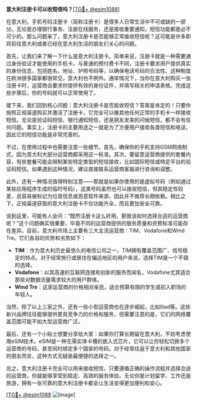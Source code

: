 **意大利注册卡可以收短信吗？**[[TG💪+ @esim1088](https://t.me/s/esim1088)]

在意大利，手机号码注册卡（简称注册卡）是很多人日常生活中不可或缺的一部分。无论是办理银行事务、注册在线服务，还是接收重要通知，短信功能都是必不可少的。那么问题来了，意大利注册卡是否能够正常接收短信呢？这可能是许多即将前往意大利或者已经在意大利生活的朋友们关心的问题。

首先，让我们来了解一下什么是意大利注册卡。简单来说，注册卡就是一种需要通过身份验证才能使用的手机卡。与普通的预付费卡不同，注册卡要求用户提供真实的身份信息，包括姓名、地址、护照号码等，以确保电话号码的合法性。这种制度在欧洲很多国家都很常见，意大利也不例外。通常情况下，当你在意大利购买一张注册卡时，运营商会要求你提供有效的身份证件，并填写相关的申请表格。完成这些步骤后，你的号码就可以正常使用了。

接下来，我们回到核心问题：意大利注册卡是否能收短信？答案是肯定的！只要你按照正规渠道购买并激活了注册卡，它完全可以像其他任何正常的手机卡一样接收短信。无论是验证码短信、银行通知短信，还是朋友发来的问候短信，都不会有任何问题。事实上，注册卡的主要用途之一就是为了方便用户接收各类短信和电话，因此它的短信功能是非常完善的。

不过，在使用过程中也需要注意一些细节。首先，确保你的手机支持GSM网络制式，因为意大利大部分运营商都采用这一标准。其次，要留意运营商提供的套餐内容，有些套餐可能会限制某些特定类型的短信接收，比如国际短信或特定平台的验证码短信。如果遇到这种情况，建议直接联系运营商客服进行咨询和调整。

此外，还有一种情况值得特别注意——那就是如果你使用的是虚拟号码（例如通过某些应用程序生成的临时号码），这类号码虽然也可以接收短信，但其稳定性较差，且容易被标记为垃圾信息或恶意软件来源，因此并不推荐长期依赖。相比之下，正规渠道获取的意大利注册卡不仅功能齐全，而且更加安全可靠。

说到这里，可能有人会问：“既然注册卡这么好用，那我该如何选择合适的运营商呢？”这个问题确实很重要，毕竟不同的运营商提供的服务质量和资费标准可能存在差异。目前，意大利市场上主要有三大主流运营商：TIM、Vodafone和Wind Tre。它们各自的优势和劣势如下：

- **TIM**：作为意大利历史最悠久的电信公司之一，TIM拥有覆盖范围广、信号稳定的特点。对于经常旅行或居住在偏远地区的用户来说，选择TIM是一个不错的选择。
- **Vodafone**：以其高速的互联网连接和创新的服务而闻名，Vodafone尤其适合那些对数据流量需求较大的用户群体。
- **Wind Tre**：这家运营商的价格相对亲民，适合预算有限的学生或初入职场的年轻人。

当然，除了以上三家之外，还有一些小型运营商也在逐步崛起，比如Iliad等。这些新兴品牌往往能够提供更具竞争力的价格和服务，但需要注意的是，它们的网络覆盖范围可能不如大型运营商广泛。

最后，还有一个小贴士想要分享给大家：如果你打算长期留在意大利，不妨考虑使用eSIM技术。eSIM是一种无需实体卡槽的嵌入式芯片，它可以让你轻松切换多个运营商的号码，甚至同时绑定多个国家的号码。对于经常往返于意大利和其他国家的朋友而言，这种方式无疑是最便捷的选择之一。

总之，意大利注册卡完全可以用来接收短信，只要遵循正确的操作流程并选择合适的运营商，你就能够享受到稳定、高效的服务体验。无论你是计划留学、工作还是旅游，拥有一张可靠的意大利注册卡都会让生活变得更加便利和安心。

[[TG💪+ @esim1088](https://t.me/s/esim1088) ![Image](https://i.postimg.cc/4NQfJmqS/Snipaste-2025-05-13-00-14-12.png)]